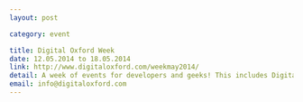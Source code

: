 ```yaml
---
layout: post

category: event

title: Digital Oxford Week
date: 12.05.2014 to 18.05.2014
link: http://www.digitaloxford.com/weekmay2014/
detail: A week of events for developers and geeks! This includes Digital Health Oxford, JS Oxford, UX Oxford and other fantastic workshops.
email: info@digitaloxford.com
---
```

